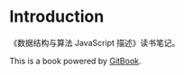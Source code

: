 # Introduction

《数据结构与算法 JavaScript 描述》读书笔记。

<!-- 在线阅读地址 https://gaohaoyang.gitbooks.io/http-notes/content/ -->

This is a book powered by [GitBook](https://github.com/GitbookIO/gitbook).
